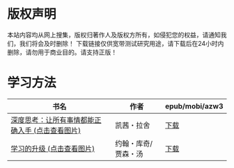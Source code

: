 # 版权声明

本站内容均从网上搜集，版权归著作人及版权方所有，如侵犯您的权益，请通知我们，我们将会及时删除！ 下载链接仅供宽带测试研究用途，请下载后在24小时内删除，请勿用于商业目的。请支持正版！

# 学习方法

| 书名 | 作者 | epub/mobi/azw3 |
| --- | --- | --- |
| [深度思考：让所有事情都能正确入手 (点击查看图片)](https://www.dushupai.com/attachment/2024/06/06/21ae9ec7c10b9db0.jpg) | 凯茜・拉舍 | [下载](https://url89.ctfile.com/f/31084289-1357034422-0e0ad6?p=8866) |
| [学习的升级 (点击查看图片)](https://www.dushupai.com/attachment/2024/06/06/129501b9b6f6a895.jpg) | 约翰・库奇/贾森・汤 | [下载](https://url89.ctfile.com/f/31084289-1357033576-80ad13?p=8866) |
